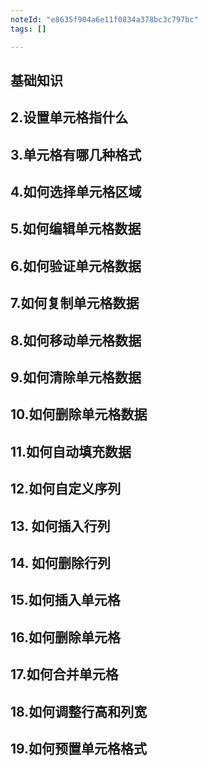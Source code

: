 ```yaml
---
noteId: "e8635f904a6e11f0834a378bc3c797bc"
tags: []

---
```


## 基础知识


## 2.设置单元格指什么

## 3.单元格有哪几种格式

## 4.如何选择单元格区域

## 5.如何编辑单元格数据

## 6.如何验证单元格数据

## 7.如何复制单元格数据

## 8.如何移动单元格数据

## 9.如何清除单元格数据

## 10.如何删除单元格数据

## 11.如何自动填充数据

## 12.如何自定义序列

## 13. 如何插入行列

## 14. 如何删除行列

## 15.如何插入单元格

## 16.如何删除单元格

## 17.如何合并单元格

## 18.如何调整行高和列宽

## 19.如何预置单元格格式